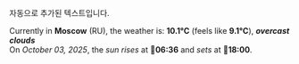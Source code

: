 
자동으로 추가된 텍스트입니다.

<!--START_SECTION:weather:moscow-->
Currently in **Moscow** (RU), the weather is: **10.1°C** (feels like **9.1°C**), ***overcast clouds***<br/>
On *October 03, 2025*, the *sun rises* at 🌅**06:36** and *sets* at 🌇**18:00**.
<!--END_SECTION:weather-->

